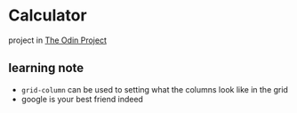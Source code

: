 # Calculator

project in [The Odin Project](https://www.theodinproject.com/lessons/foundations-calculator)

## learning note

- `grid-column` can be used to setting what the columns look like in the grid
- google is your best friend indeed